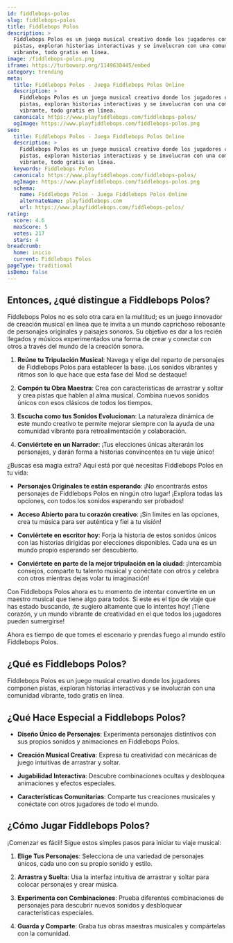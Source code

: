 ```yaml
---
id: fiddlebops-polos
slug: fiddlebops-polos
title: Fiddlebops Polos
description: >
  Fiddlebops Polos es un juego musical creativo donde los jugadores componen
  pistas, exploran historias interactivas y se involucran con una comunidad
  vibrante, todo gratis en línea.
image: /fiddlebops-polos.png
iframe: https://turbowarp.org/1149630445/embed
category: trending
meta:
  title: Fiddlebops Polos - Juega Fiddlebops Polos Online
  description: >
    Fiddlebops Polos es un juego musical creativo donde los jugadores componen
    pistas, exploran historias interactivas y se involucran con una comunidad
    vibrante, todo gratis en línea.
  canonical: https://www.playfiddlebops.com/fiddlebops-polos/
  ogImage: https://www.playfiddlebops.com/fiddlebops-polos.png
seo:
  title: Fiddlebops Polos - Juega Fiddlebops Polos Online
  description: >
    Fiddlebops Polos es un juego musical creativo donde los jugadores componen
    pistas, exploran historias interactivas y se involucran con una comunidad
    vibrante, todo gratis en línea.
  keywords: Fiddlebops Polos
  canonical: https://www.playfiddlebops.com/fiddlebops-polos/
  ogImage: https://www.playfiddlebops.com/fiddlebops-polos.png
  schema:
    name: Fiddlebops Polos - Juega Fiddlebops Polos Online
    alternateName: playfiddlebops.com
    url: https://www.playfiddlebops.com/fiddlebops-polos/
rating:
  score: 4.6
  maxScore: 5
  votes: 217
  stars: 4
breadcrumb:
  home: inicio
  current: Fiddlebops Polos
pageType: traditional
isDemo: false
---
```


## Entonces, ¿qué distingue a Fiddlebops Polos?

Fiddlebops Polos no es solo otra cara en la multitud; es un juego innovador de creación musical en línea que te invita a un mundo caprichoso rebosante de personajes originales y paisajes sonoros. Su objetivo es dar a los recién llegados y músicos experimentados una forma de crear y conectar con otros a través del mundo de la creación sonora.

1. **Reúne tu Tripulación Musical**: Navega y elige del reparto de personajes de Fiddlebops Polos para establecer la base. ¡Los sonidos vibrantes y ritmos son lo que hace que esta fase del Mod se destaque!

1. **Compón tu Obra Maestra**: Crea con características de arrastrar y soltar y crea pistas que hablen al alma musical. Combina nuevos sonidos únicos con esos clásicos de todos los tiempos.

1. **Escucha como tus Sonidos Evolucionan**: La naturaleza dinámica de este mundo creativo te permite mejorar siempre con la ayuda de una comunidad vibrante para retroalimentación y colaboración.

1. **Conviértete en un Narrador**: ¡Tus elecciones únicas alterarán los personajes, y darán forma a historias convincentes en tu viaje único!

¿Buscas esa magia extra? Aquí está por qué necesitas Fiddlebops Polos en tu vida:

- **Personajes Originales te están esperando**: ¡No encontrarás estos personajes de Fiddlebops Polos en ningún otro lugar! ¡Explora todas las opciones, con todos los sonidos esperando ser probados!

- **Acceso Abierto para tu corazón creativo**: ¡Sin límites en las opciones, crea tu música para ser auténtica y fiel a tu visión!

- **Conviértete en escritor hoy**: Forja la historia de estos sonidos únicos con las historias dirigidas por elecciones disponibles. Cada una es un mundo propio esperando ser descubierto.

- **Conviértete en parte de la mejor tripulación en la ciudad**: ¡Intercambia consejos, comparte tu talento musical y conéctate con otros y celebra con otros mientras dejas volar tu imaginación!

Con Fiddlebops Polos ahora es tu momento de intentar convertirte en un maestro musical que tiene algo para todos. Si este es el tipo de viaje que has estado buscando, ¡te sugiero altamente que lo intentes hoy! ¡Tiene corazón, y un mundo vibrante de creatividad en el que todos los jugadores pueden sumergirse!

Ahora es tiempo de que tomes el escenario y prendas fuego al mundo estilo Fiddlebops Polos.

## ¿Qué es Fiddlebops Polos?

Fiddlebops Polos es un juego musical creativo donde los jugadores componen pistas, exploran historias interactivas y se involucran con una comunidad vibrante, todo gratis en línea.

## ¿Qué Hace Especial a Fiddlebops Polos?

- **Diseño Único de Personajes**: Experimenta personajes distintivos con sus propios sonidos y animaciones en Fiddlebops Polos.

- **Creación Musical Creativa**: Expresa tu creatividad con mecánicas de juego intuitivas de arrastrar y soltar.

- **Jugabilidad Interactiva**: Descubre combinaciones ocultas y desbloquea animaciones y efectos especiales.

- **Características Comunitarias**: Comparte tus creaciones musicales y conéctate con otros jugadores de todo el mundo.

## ¿Cómo Jugar Fiddlebops Polos?

¡Comenzar es fácil! Sigue estos simples pasos para iniciar tu viaje musical:

1. **Elige Tus Personajes**: Selecciona de una variedad de personajes únicos, cada uno con su propio sonido y estilo.

1. **Arrastra y Suelta**: Usa la interfaz intuitiva de arrastrar y soltar para colocar personajes y crear música.

1. **Experimenta con Combinaciones**: Prueba diferentes combinaciones de personajes para descubrir nuevos sonidos y desbloquear características especiales.

1. **Guarda y Comparte**: Graba tus obras maestras musicales y compártelas con la comunidad.